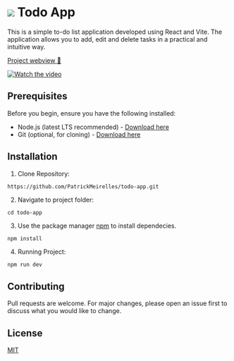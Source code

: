 # ![](https://img.icons8.com/fluency/48/microsoft-todo-2019.png) Todo App

This is a simple to-do list application developed using React and Vite. The application allows you to add, edit and delete tasks in a practical and intuitive way.

[Project webview :rocket:](https://todo-app-kohl-gamma.vercel.app/)

[![Watch the video](https://img.youtube.com/vi/VIDEO_ID/0.jpg)](https://drive.google.com/file/d/1bWA88pYhv4RIZTTBEpwK9Lh8P0puMy8z/view?usp=drive_link)

## Prerequisites

Before you begin, ensure you have the following installed:

- Node.js (latest LTS recommended) - [Download here](https://nodejs.org/en)
- Git (optional, for cloning) - [Download here](https://git-scm.com/)

## Installation
1. Clone Repository:
```
https://github.com/PatrickMeirelles/todo-app.git
```

2. Navigate to project folder:
```
cd todo-app
```
3. Use the package manager [npm](https://www.npmjs.com/) to install dependecies.

```bash
npm install
```
4. Running Project:
```
npm run dev
```

## Contributing

Pull requests are welcome. For major changes, please open an issue first
to discuss what you would like to change.

## License

[MIT](https://choosealicense.com/licenses/mit/)
